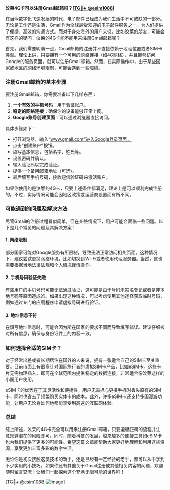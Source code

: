 **汶莱4G卡可以注册Gmail邮箱吗？[[TG💪+ @esim1088](https://t.me/s/esim1088)]**

在当今数字化飞速发展的时代，电子邮件已经成为我们生活中不可或缺的一部分。无论是工作还是生活，Gmail作为全球最受欢迎的电子邮件服务之一，为人们提供了便捷、高效的沟通方式。而对于身处海外的用户来说，比如汶莱的朋友，可能会有这样的疑问：汶莱的4G卡能不能用来注册Gmail邮箱呢？

首先，我们需要明确一点，Gmail邮箱的注册并不直接依赖于地理位置或者SIM卡类型。理论上讲，只要拥有一个可用的网络连接（如4G网络），并且能够访问Google的服务页面，就可以注册Gmail邮箱。然而，在实际操作中，由于某些国家或地区的网络环境限制，可能会遇到一些障碍。

### 注册Gmail邮箱的基本步骤

要注册Gmail邮箱，你需要准备以下几样东西：

1. **一个有效的手机号码**：用于验证账户。
2. **稳定的网络连接**：确保你的设备能够正常上网。
3. **Google账号创建页面**：可以通过浏览器直接访问。

具体步骤如下：
- 打开浏览器，输入“www.gmail.com”进入Google登录页面。
- 点击“创建账户”按钮。
- 填写基本信息，包括名字、姓氏等。
- 设置密码并确认。
- 输入验证码以完成验证。
- 提供一个备用邮箱地址（可选）。
- 最后填写手机号码，接收短信验证码来激活账户。

如果你使用的是汶莱的4G卡，只要上述条件都满足，理论上是可以顺利完成注册的。不过，实际情况可能会因地区政策或运营商设置而有所不同。

### 可能遇到的问题及解决方法

尽管Gmail的注册过程看似简单，但在某些情况下，用户可能会面临一些问题。以下是几个常见的问题及其解决方案：

#### 1. 网络限制
部分国家可能对Google服务有所限制，导致无法正常访问相关页面。这种情况下，建议尝试更换网络环境，比如切换到Wi-Fi或者使用代理服务器。当然，这也需要根据当地法律法规和个人情况谨慎操作。

#### 2. 手机号码验证失败
有些用户的手机号码可能无法通过验证，这可能是由于号码未实名登记或者是非本地号码等原因造成的。如果出现这种情况，可以考虑使用其他途径获取临时号码，例如通过专门的应用程序申请虚拟号码进行验证。

#### 3. 地址信息不符
在填写地址信息时，可能会因为所在国家的要求不同而导致填写错误。建议仔细核对所有信息，确保与身份证件上的内容一致。

### 如何选择合适的SIM卡？

对于经常出差或者长期居住在国外的人来说，拥有一张适合自己的SIM卡至关重要。目前市面上有很多针对国际旅行者的虚拟SIM卡产品，比如eSIM卡。这些卡片无需物理插入，即可在全球范围内提供稳定的数据连接，非常适合像汶莱这样的小国用户使用。

eSIM卡的优势在于其灵活性和便捷性。用户无需担心更换手机时丢失原有的SIM卡，同时也省去了频繁购买实体卡的成本。此外，许多eSIM卡还支持多国漫游功能，让用户无论身处何地都能享受到高速的互联网体验。

### 总结

综上所述，汶莱的4G卡完全可以用来注册Gmail邮箱，只要遵循正确的流程并注意规避潜在的风险即可。同时，随着科技的发展，越来越多的便捷工具如eSIM卡也为我们提供了更多的可能性。希望这篇文章能帮助大家更好地理解和利用这些资源，享受更加丰富多彩的数字生活。

无论你是初次接触这类技术的新手，还是已经有一定经验的老手，都可以从中学到不少实用的小技巧。如果你还有其他关于Gmail注册或其他相关内容的问题，欢迎随时留言交流！让我们一起探索这个充满无限可能的世界吧！

[[TG💪+ @esim1088](https://t.me/s/esim1088) ![Image](https://i.postimg.cc/4NQfJmqS/Snipaste-2025-05-13-00-14-12.png)]
